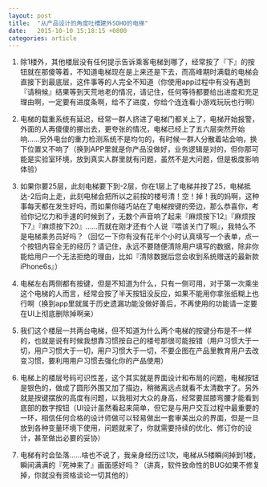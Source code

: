 ```yaml
---
layout: post
title:  "从产品设计的角度吐槽建外SOHO的电梯"
date:   2015-10-10 15:18:15 +0800
categories: article
---
```

1. 除1楼外，其他楼层没有任何提示告诉乘客电梯到哪了，经常按了『下』的按钮就在那傻等着，不知道电梯现在是上来还是下去，而高峰期时满载的电梯会直接下到最底层，这件事等的人完全不知道（你使用app过程中有没有遇到『请稍候』结果等到天荒地老的情况，请记住，任何等待都要给出进度和充足理由啊，一定要有进度条啊，给不了进度，你给个连连看小游戏玩玩也行啊）

2. 电梯的载重系统有延迟，经常一群人挤进了电梯门都关上了，电梯开始报警，外面的人再傻傻的挪出去，更夸张的情况，电梯已经上了五六层突然开始响……另外电台的重力检测系统不是均匀的，有时候一群人分散着站会响，换下位置又不响了（换到APP里就是你产品没做好，业务逻辑是对的，但你那可能是实验室环境，放到真实人群里就有问题，虽然不是大问题，但是极度影响体验）

3. 如果你要25层，此刻电梯要下到-2层，你在1层上了电梯并按了25，电梯抵达-2后向上走，此刻电梯会把所以之前按的楼号清！空！掉！我的妈啊，这种事每天都在发生好吗，而如果你碰巧站在了电梯按键的旁边，那么恭喜你，考验你记忆力和手速的时候到了，无数个声音响了起来『麻烦按下12』『麻烦按下7』『麻烦按下20』……而就在刚才还有个人说『喂该关门了啊』，我特么不是电梯乘务员好吗？（回忆一下你有没有花半个小时认真填写一个表单，点一个按钮内容全无的经历？请记住，永远不要随便清除用户填写的数据，除非你能给用户一个无法拒绝的理由，比如『清除数据后您会收到系统赠送的最新款iPhone6s』）

4. 电梯左右两侧都有按键，但是不知道为什么，只有一侧可用，对于第一次乘坐这个电梯的人而言，经常会按了半天按钮没反应，如果不能用你拿张纸糊上也行啊（换到app里就属于历史遗漏功能没做好善后，不再使用的功能请一定要在UI上彻底删除掉啊亲）

5. 我们这个楼层一共两台电梯，但不知道为什么两个电梯的按键分布是不一样的，也就是说有时候我想靠习惯按自己的楼号那很可能按错（用户习惯大于一切，用户习惯大于一切，用户习惯大于一切，不要企图在产品里教育用户去改变习惯，要利用用户习惯去强化你的产品使用）

6. 电梯上的楼层号码可识性差，这个其实就是界面设计和布局的问题，电梯按钮是银色的，做成了圆形外围又加了描边，稍微离远点就看不太清数字了。另外就是按键摆放的高度有问题，以我相对大众的身高，经常要屈膝弯腰才能看到底部的数字按钮（UI设计虽然看起来简单，但它是与用户交互过程中最重要的一环，相信任何合格的设计师做可以轻易做出一套审美出众的界面，但是一旦放到各种变量环境下使用，问题就来了，你就需要持续的优化、修订你的设计，甚至做出必要的妥协）

7. 电梯有时会坠落……啥也不说了，我亲身经历过1次，电梯从5楼瞬间掉到1楼，瞬间满满的『死神来了』画面感好吗？（讲真，软件致命性的BUG如果不修复掉，你就没有资格谈论一切其他的）